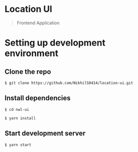 # Location UI

> Frontend Application

# Setting up development environment

## Clone the repo

```shell
$ git clone https://github.com/NikhilS0414/location-ui.git
```

## Install dependencies

```shell
$ cd nwl-ui

$ yarn install
```
## Start development server

```shell
$ yarn start
```

